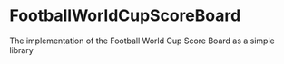 # FootballWorldCupScoreBoard
The implementation of the Football World Cup Score Board as a simple library
